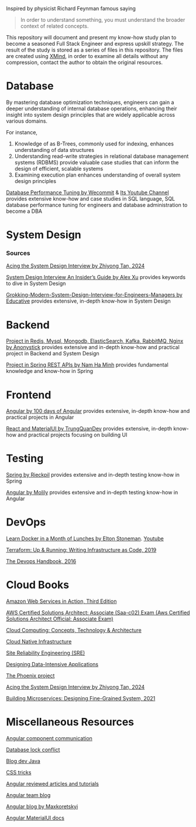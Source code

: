 Inspired by physicist Richard Feynman famous saying 
> In order to understand something, you must understand the broader context of related concepts.

This repository will document and present my know-how study plan to become a seasoned Full Stack Engineer and express upskill strategy. The result of the study is stored as a series of files in this repository. The files are created using [XMind](https://xmind.app/), in order to examine all details without any compression, contact the author to obtain the original resources.

# Database
By mastering database optimization techniques, engineers can gain a deeper understanding of internal database operations, enhancing their insight into system design principles that are widely applicable across various domains. 

For instance, 

1. Knowledge of as B-Trees, commonly used for indexing, enhances understanding of data structures  
2. Understanding read-write strategies in relational database management systems (RDBMS) provide valuable case studies that can inform the design of efficient, scalable systems
3. Examining execution plan enhances understanding of overall system design principles

[Database Performance Tuning by Wecommit](https://wecommit.com.vn/) & [Its Youtube Channel](https://www.youtube.com/@tranquochuywecommit) provides extensive know-how and case studies in SQL language, SQL database performance tuning for engineers and database administration to become a DBA

# System Design
### Sources
[Acing the System Design Interview by Zhiyong Tan, 2024](https://www.manning.com/books/acing-the-system-design-interview)

[System Design Interview An Insider’s Guide by Alex Xu](https://github.com/Henrywu573/Catalogue/blob/master/System%20Design%20Interview%20An%20Insider%E2%80%99s%20Guide%20by%20Alex%20Xu%20(z-lib.org).pdf) provides keywords to dive in System Design 

[Grokking-Modern-System-Design-Interview-for-Engineers-Managers by Educative](https://github.com/anonystick/anonystick/tree/main/Library/system.design/educative.io/Grokking-Modern-System-Design-Interview-for-Engineers-Managers) provides extensive, in-depth know-how in System Design

# Backend
[Project in Redis, Mysql, Mongodb, ElasticSearch, Kafka, RabbitMQ, Nginx by Anonystick](https://github.com/anonystick/anonystick) provides extensive and in-depth know-how and practical project in Backend and System Design

[Project in Spring REST APIs by Nam Ha Minh](https://www.udemy.com/course/spring-boot-rest-apis-ultimate/) provides fundamental knowledge and know-how in Spring

# Frontend
[Angular by 100 days of Angular](https://github.com/angular-vietnam/100-days-of-angular) provides extensive, in-depth know-how and practical projects in Angular

[React and MaterialUI by TrungQuanDev](https://www.youtube.com/@trungquandev/featured) provides extensive, in-depth know-how and practical projects focusing on building UI

# Testing
[Spring by Rieckpil](https://rieckpil.de/courses/) provides extensive and in-depth testing know-how in Spring

[Angular by Molily](https://testing-angular.com/) provides extensive and in-depth testing know-how in Angular

# DevOps
[Learn Docker in a Month of Lunches by Elton Stoneman](https://www.youtube.com/playlist?list=PLXl_isu8qxvmDOAnUkG5x16LzBzGzY_Ww). [Youtube](https://www.youtube.com/watch?v=QTnVztPl2Uw&list=PLXl_isu8qxvmDOAnUkG5x16LzBzGzY_Ww)

[Terraform: Up & Running: Writing Infrastructure as Code, 2019](https://www.amazon.de/dp/1492046906?tag=loujaybee-21&geniuslink=true)

[The Devops Handbook, 2016](https://www.amazon.de/dp/1942788002?geniuslink=true)

# Cloud Books
[Amazon Web Services in Action, Third Edition](https://www.manning.com/books/amazon-web-services-in-action-third-edition)

[AWS Certified Solutions Architect: Associate (Saa-c02) Exam (Aws Certified Solutions Architect Official: Associate Exam)](https://www.amazon.de/dp/1119713080?asc_campaign=581f34194cee7d2eee303c6fdd5626f7&asc_source=01HFEMMMAVHX10DGRHX5P5NNQY&geniuslink=true&tag=snxde6-21)

[Cloud Computing: Concepts, Technology & Architecture](https://www.amazon.de/-/en/Cloud-Computing-Concepts-Technology-Architecture/dp/0133387526)

[Cloud Native Infrastructure](https://www.oreilly.com/library/view/cloud-native-infrastructure/9781491984291/)

[Site Reliability Engineering (SRE)](https://sre.google/books/)

[Designing Data-Intensive Applications](https://www.oreilly.com/library/view/designing-data-intensive-applications/9781491903063/)

[The Phoenix project](https://itrevolution.com/product/the-phoenix-project/)

[Acing the System Design Interview by Zhiyong Tan, 2024](https://www.manning.com/books/acing-the-system-design-interview)

[Building Microservices: Designing Fine-Grained System, 2021](https://www.oreilly.com/library/view/building-microservices-2nd/9781492034018/)

# Miscellaneous Resources
[Angular component communication](https://bookshelf-b2bf6.web.app/)

[Database lock conflict](https://wecommit.com.vn/sql-lock-conflict-la-gi/)

[Blog dev Java](https://dev.java/)

[CSS tricks](https://css-tricks.com/)

[Angular reviewed articles and tutorials](https://angular.love/)

[Angular team blog](https://blog.angular.dev/)

[Angular blog by Maxkoretskyi](https://indepth.dev/)

[Angular MaterialUI docs](https://rc.material.angular.io/)
